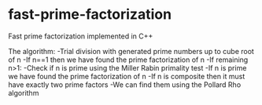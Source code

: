 # fast-prime-factorization
Fast prime factorization implemented in C++

The algorithm:
  -Trial division with generated prime numbers up to cube root of n
  -If n==1 then we have found the prime factorization of n
  -If remaining n>1:
    -Check if n is prime using the Miller Rabin primality test
    -If n is prime we have found the prime factorization of n
    -If n is composite then it must have exactly two prime factors
    -We can find them using the Pollard Rho algorithm
